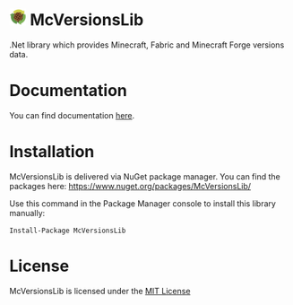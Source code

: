 # <img src="icon.png" width="30" height="30"> McVersionsLib
.Net library which provides Minecraft, Fabric and Minecraft Forge versions data.

# Documentation
You can find documentation [here](https://jeremtech.github.io/McVersionsLib/).

# Installation
McVersionsLib is delivered via NuGet package manager. You can find the packages here: https://www.nuget.org/packages/McVersionsLib/

Use this command in the Package Manager console to install this library manually:
```
Install-Package McVersionsLib
```

# License
McVersionsLib is licensed under the [MIT License](LICENSE)